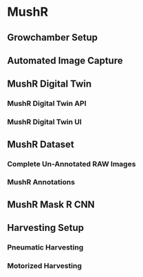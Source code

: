 # MushR

## Growchamber Setup
## Automated Image Capture
## MushR Digital Twin
### MushR Digital Twin API
### MushR Digital Twin UI
## MushR Dataset
### Complete Un-Annotated RAW Images
### MushR Annotations
## MushR Mask R CNN
## Harvesting Setup
### Pneumatic Harvesting
### Motorized Harvesting 
